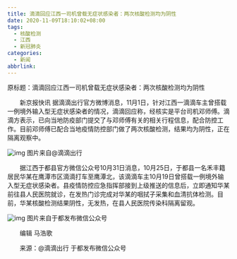 ```yaml
---
title: 滴滴回应江西一司机曾载无症状感染者：两次核酸检测均为阴性
date: 2020-11-09T18:10:02+08:00
tags:
  - 核酸检测
  - 江西
  - 新冠肺炎
categories:
  - 新闻
abbrlink:
---
```


原标题：滴滴回应江西一司机曾载无症状感染者：两次核酸检测均为阴性

　　新京报快讯 据滴滴出行官方微博消息，11月1日，针对江西一滴滴车主曾搭载一例境外输入型无症状感染者的情况，滴滴回应称，经核实是平台司机邓师傅。滴滴方表示，已向当地防疫部门提交了与邓师傅有关的相关行程信息，配合防控工作。目前邓师傅已配合当地疫情防控部门做了两次核酸检测，结果均为阴性，正在隔离观察中。

![img](https://cdn.jsdelivr.net/gh/yakeing/Documentation@main/Hexo/images/3656-kcieyvz3349973.png)
图片来自@滴滴出行

　　据江西于都县官方微信公众号10月31日消息，10月25日，于都县一名禾丰籍居民华某在鹰潭市区滴滴打车至鹰潭北，该滴滴车主10月19日曾搭载一例境外输入型无症状感染者。县疫情防控应急指挥部接到上级推送的信息后，立即通知华某前往县人民医院就诊，在发热门诊完成对华某的咽拭子采集和血清抗体检测。目前，华某核酸检测结果阴性，无发热，在县人民医院传染科隔离留观。

![img](https://cdn.jsdelivr.net/gh/yakeing/Documentation@main/Hexo/images/7ded-kcieyvz4441122.png)
图片来自于都发布微信公众号

　　编辑 马浩歌

　　来源：@滴滴出行 于都发布微信公众号